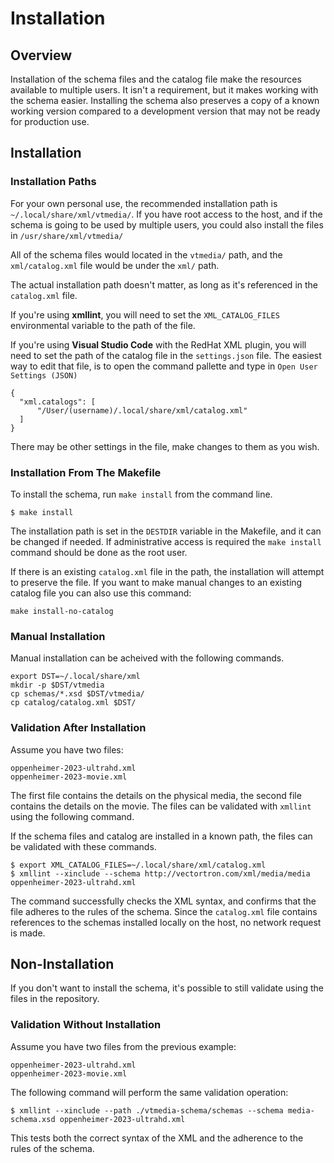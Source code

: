 # Installation

## Overview

Installation of the schema files and the catalog file make the resources available to multiple users.   It isn't a requirement, but
it makes working with the schema easier.  Installing the schema also preserves a copy of a known working version compared to
a development version that may not be ready for production use.

## Installation

### Installation Paths

For your own personal use, the recommended installation path is `~/.local/share/xml/vtmedia/`.  If you have root access to the host,
and if the schema is going to be used by multiple users, you could also install the files in `/usr/share/xml/vtmedia/`

All of the schema files would located in the `vtmedia/` path, and the `xml/catalog.xml` file would be under the `xml/` path.

The actual installation path doesn't matter, as long as it's referenced in the `catalog.xml` file.

If you're using **xmllint**, you will need to set the `XML_CATALOG_FILES` environmental variable to the path of the file.

If you're using **Visual Studio Code** with the RedHat XML plugin, you will need to set the path of the catalog file in
the `settings.json` file.  The easiest way to edit that file, is to open the command pallette and type in
`Open User Settings (JSON)`

```
{
  "xml.catalogs": [
      "/User/(username)/.local/share/xml/catalog.xml"
  ]
}
```

There may be other settings in the file, make changes to them as you wish.

### Installation From The Makefile

To install the schema, run `make install` from the command line.

```
$ make install
```

The installation path is set in the `DESTDIR` variable in the Makefile, and it can be changed if needed.  If administrative access
is required the `make install` command should be done as the root user.

If there is an existing `catalog.xml` file in the path, the installation will attempt to preserve the file.  If you want to
make manual changes to an existing catalog file you can also use this command:

```
make install-no-catalog
```

### Manual Installation

Manual installation can be acheived with the following commands.

```
export DST=~/.local/share/xml
mkdir -p $DST/vtmedia
cp schemas/*.xsd $DST/vtmedia/
cp catalog/catalog.xml $DST/
```

### Validation After Installation

Assume you have two files:

```
oppenheimer-2023-ultrahd.xml
oppenheimer-2023-movie.xml
```

The first file contains the details on the physical media, the second file contains the details on the movie.  The files can be validated
with `xmllint` using the following command.

If the schema files and catalog are installed in a known path, the files can be validated with these commands.

```
$ export XML_CATALOG_FILES=~/.local/share/xml/catalog.xml
$ xmllint --xinclude --schema http://vectortron.com/xml/media/media oppenheimer-2023-ultrahd.xml
```

The command successfully checks the XML syntax, and confirms that the file adheres to the rules of the schema.  Since
the `catalog.xml` file contains references to the schemas installed locally on the host, no network request is made.


## Non-Installation

If you don't want to install the schema, it's possible to still validate using the files in the repository.

### Validation Without Installation

Assume you have two files from the previous example:

```
oppenheimer-2023-ultrahd.xml
oppenheimer-2023-movie.xml
```

The following command will perform the same validation operation:

```
$ xmllint --xinclude --path ./vtmedia-schema/schemas --schema media-schema.xsd oppenheimer-2023-ultrahd.xml
```

This tests both the correct syntax of the XML and the adherence to the rules of the schema.
